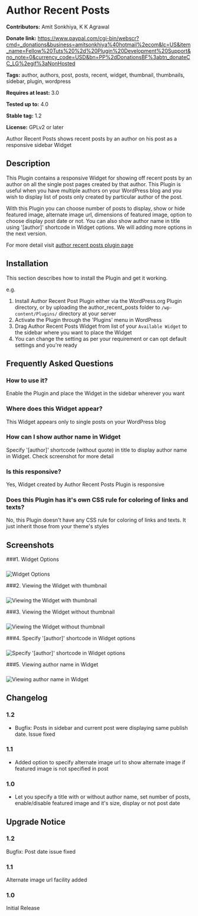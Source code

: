 # Author Recent Posts #
**Contributors:** Amit Sonkhiya, K K Agrawal
  
**Donate link:** https://www.paypal.com/cgi-bin/webscr?cmd=_donations&business=amitsonkhiya%40hotmail%2ecom&lc=US&item_name=Fellow%20Tuts%20%2d%20Plugin%20Development%20Support&no_note=0&currency_code=USD&bn=PP%2dDonationsBF%3abtn_donateCC_LG%2egif%3aNonHosted
  
**Tags:** author, authors, post, posts, recent, widget, thumbnail, thumbnails, sidebar, plugin, wordpress
  
**Requires at least:** 3.0
  
**Tested up to:** 4.0
  
**Stable tag:** 1.2
  
**License:** GPLv2 or later
  

Author Recent Posts shows recent posts by an author on his post as a responsive sidebar Widget

## Description ##

This Plugin contains a responsive Widget for showing off recent posts by an author on all the single post pages created by that author. This Plugin is useful when you have multiple authors on your WordPress blog and you wish to display list of posts only created by particular author of the post.

With this Plugin you can choose number of posts to display, show or hide featured image, alternate image url, dimensions of featured image, option to choose display post date or not. You can also show author name in title using '[author]' shortcode in Widget options. We will adding more options in the next version.

For more detail visit <a href="http://dev.fellowtuts.com/download/plugins/author-recent-posts/">author recent posts plugin page</a>

## Installation ##

This section describes how to install the Plugin and get it working.

e.g.

1. Install Author Recent Post Plugin either via the WordPress.org Plugin directory, or by uploading the author_recent_posts folder to `/wp-content/Plugins/` directory at your server
2. Activate the Plugin through the 'Plugins' menu in WordPress
3. Drag Author Recent Posts Widget from list of your `Available Widget` to the sidebar where you want to place the Widget
4. You can change the setting as per your requirement or can opt default settings and you're ready


## Frequently Asked Questions ##

### How to use it? ###
Enable the Plugin and place the Widget in the sidebar wherever you want

### Where does this Widget appear? ###
This Widget appears only to single posts on your WordPress blog

### How can I show author name in Widget ###
Specify '[author]' shortcode (without quote) in title to display author name in Widget. Check screenshot for more detail

### Is this responsive? ###
Yes, Widget created by Author Recent Posts Plugin is responsive

### Does this Plugin has it's own CSS rule for coloring of links and texts? ###
No, this Plugin doesn't have any CSS rule for coloring of links and texts. It just inherit those from your theme's styles 

## Screenshots ##
###1. Widget Options
###
![Widget Options
](https://s.w.org/plugins/author-recent-posts/screenshot-1.png)

###2. Viewing the Widget with thumbnail
###
![Viewing the Widget with thumbnail
](https://s.w.org/plugins/author-recent-posts/screenshot-2.png)

###3. Viewing the Widget without thumbnail
###
![Viewing the Widget without thumbnail
](https://s.w.org/plugins/author-recent-posts/screenshot-3.png)

###4. Specify '[author]' shortcode in Widget options
###
![Specify '[author]' shortcode in Widget options
](https://s.w.org/plugins/author-recent-posts/screenshot-4.png)

###5. Viewing author name in Widget 
###
![Viewing author name in Widget 
](https://s.w.org/plugins/author-recent-posts/screenshot-5.png)


## Changelog ##

### 1.2 ###
* Bugfix: Posts in sidebar and current post were displaying same publish date. Issue fixed

### 1.1 ###
* Added option to specify alternate image url to show alternate image if featured image is not specified in post

### 1.0 ###
* Let you specify a title with or without author name, set number of posts, enable/disable featured image and it's size, display or not post date


## Upgrade Notice ##

### 1.2 ###
Bugfix: Post date issue fixed

### 1.1 ###
Alternate image url facility added

### 1.0 ###
Initial Release